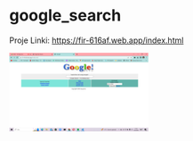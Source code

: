 # google_search

Proje Linki: https://fir-616af.web.app/index.html

<img src="image/ui.png" width="250"/>
